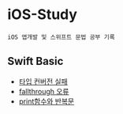 # iOS-Study
    iOS 앱개발 및 스위프트 문법 공부 기록

## Swift Basic
+ [타입 컨버전 실패](https://github.com/ksy1342/iOS-Study/blob/main/Swift%20Basic/Type_Conversion.md) 
+ [fallthrough 오류](https://github.com/ksy1342/iOS-Study/blob/main/Swift%20Basic/fallthrough.md)
+ [print함수와 반복문](https://github.com/ksy1342/iOS-Study/blob/main/Swift%20Basic/loop.md)
